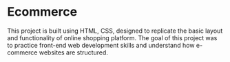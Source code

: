 # Ecommerce
This project is built using HTML, CSS, designed to replicate the basic layout and functionality of online shopping platform. The goal of this project was to practice front-end web development skills and understand how e-commerce websites are structured.
